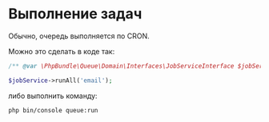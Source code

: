 # Выполнение задач

Обычно, очередь выполняется по CRON.

Можно это сделать в коде так:

```php
/** @var \PhpBundle\Queue\Domain\Interfaces\JobServiceInterface $jobService */

$jobService->runAll('email');
```

либо выполнить команду:

```
php bin/console queue:run
```
